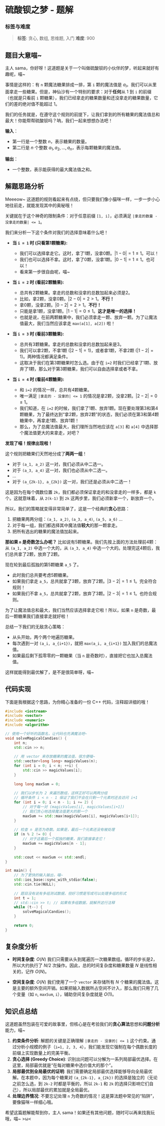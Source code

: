 # 硫酸钡之梦 - 题解

### 标签与难度
> **标签**: 贪心, 数组, 思维题, 入门
> **难度**: 900

## 题目大意喵~

主人 sama，你好呀！这道题是关于一个叫做硫酸钡的小伙伴的梦，听起来就好有趣呢，喵~

事情是这样的：有 `n` 颗魔法糖果排成一排，第 `i` 颗的魔法值是 $a_i$。我们可以从里面拿走一些糖果。但是，神仙沙有一个特别的要求：对于**任何**从 1 到 `i` 的前缀（也就是只看前 `i` 颗糖果），我们已经拿走的糖果数量和还没拿走的糖果数量，它们的差的绝对值不能超过 1。

我们的任务就是，在遵守这个规则的前提下，让我们拿到的所有糖果的魔法值总和最大！你能帮帮硫酸钡吗？呐，我们一起来想想办法吧！

**输入**：
- 第一行是一个整数 $n$，表示糖果的数量。
- 第二行是 $n$ 个整数 $a_1, a_2, \dots, a_n$，表示每颗糖果的魔法值。

**输出**：
- 一个整数，表示能获得的最大魔法值之和。

## 解题思路分析

Meeeow~ 这道题的规则看起来有点绕，但只要我们像小猫咪一样，一步一步小心地往前走，就能发现其中的奥秘哦！

关键就在于这个神奇的限制条件：对于任意前缀 `[1, i]`，必须满足 `|拿走的数量 - 没拿走的数量| <= 1`。

我们来分析一下这个条件对我们的选择意味着什么吧！

- **当 `i = 1` 时 (只看第1颗糖果):**
  - 我们可以选择拿走它。这时，拿了1颗，没拿0颗。$|1 - 0| = 1 \le 1$。可以！
  - 我们也可以选择不拿。这时，拿了0颗，没拿1颗。$|0 - 1| = 1 \le 1$。也可以！
  - 看来第一步很自由呢，喵~

- **当 `i = 2` 时 (看前2颗糖果):**
  - 总共有2颗糖果。拿走的总数和没拿的总数加起来必须是2。
  - 比如，拿2颗，没拿0颗。$|2 - 0| = 2 > 1$。**不行！**
  - 拿0颗，没拿2颗。$|0 - 2| = 2 > 1$。**不行！**
  - 只能是拿1颗，没拿1颗。$|1 - 1| = 0 \le 1$。**这才是唯一的选择！**
  - 也就是说，在前两颗糖果中，我们必须拿走一颗、放弃一颗。为了让魔法值最大，我们当然应该拿走 `max(a[1], a[2])` 啦！

- **当 `i = 3` 时 (看前3颗糖果):**
  - 总共有3颗糖果。拿走的总数和没拿的总数加起来是3。
  - 我们可以拿2颗，不拿1颗 ($|2-1|=1$)，或者拿1颗，不拿2颗 ($|1-2|=1$)。两种情况都满足条件。
  - 这取决于我们在第3颗糖果时怎么选。由于在 `i=2` 时我们已经拿了1颗、放弃了1颗，那么对于第3颗糖果，我们可以自由选择拿或者不拿。

- **当 `i = 4` 时 (看前4颗糖果):**
  - 和 `i=2` 的情况一样，总共有4颗糖果。
  - 唯一满足 `|拿走的 - 没拿的| <= 1` 的情况是拿2颗，没拿2颗。$|2 - 2| = 0 \le 1$。
  - 我们知道，在 `i=2` 的时候，我们拿了1颗、放弃1颗。现在要处理第3和第4颗糖果，为了最终达到“拿2颗，放弃2颗”的状态，我们必须在第3和第4颗糖果中，再拿走1颗、放弃1颗！
  - 那么，为了总魔法值最大，我们理所当然地应该在 `a[3]` 和 `a[4]` 中选择那个魔法值更大的来拿走，对吧？

**发现了喵！规律出现啦！**

这个规则把糖果们天然地分成了**两两一组**！
- 对于 `(a_1, a_2)` 这一对，我们必须从中二选一。
- 对于 `(a_3, a_4)` 这一对，我们也必须从中二选一。
- ...
- 对于 `(a_{2k-1}, a_{2k})` 这一对，我们还是必须从中二选一！

这是因为在每个偶数位置 `2k`，我们都必须保证拿走的和没拿走的一样多，都是 `k` 个。这就意味着，从 `2(k-1)` 到 `2k` 这两步里，我们必须新拿一个，新放弃一个。

所以，我们的策略就变得非常简单了，这是一个经典的**贪心**思路：
1.  把糖果两两分组：`(a_1, a_2)`, `(a_3, a_4)`, `(a_5, a_6)` ...
2.  对于每一组，我们都选择其中魔法值**较大**的那一颗拿走。
3.  把所有选出的糖果的魔法值加起来。

**那如果 `n` 是奇数怎么办呢？**
比如说有5颗糖果。我们先按上面的方法处理前4颗：从 `(a_1, a_2)` 中选一个大的，从 `(a_3, a_4)` 中选一个大的。处理完这4颗后，我们总共拿了2颗，放弃了2颗。

现在轮到最后孤独的第5颗糖果 `a_5` 了。
- 此时我们总共要考虑5颗糖果。
- 如果我们拿走 `a_5`，总共就拿了3颗，放弃了2颗。$|3 - 2| = 1 \le 1$。完全符合规则！
- 如果我们不拿 `a_5`，总共就拿了2颗，放弃了3颗。$|2 - 3| = 1 \le 1$。也符合规则。

为了让魔法值总和最大，我们当然应该选择拿走它啦！所以，如果 `n` 是奇数，最后一颗糖果我们直接拿走就好啦！

总结一下我们的无敌贪心策略：
- 从头开始，两个两个地遍历糖果。
- 每次遇到一对 `(a_i, a_{i+1})`，就把 `max(a_i, a_{i+1})` 加入我们的总魔法值。
- 如果最后剩下孤零零的一颗糖果（当 `n` 是奇数时），直接把它也加入总魔法值。

这样就能得到最优解了，是不是很简单呀，喵~

## 代码实现

下面是我根据这个思路，为你精心准备的一份 C++ 代码，注释超详细的哦！

```cpp
#include <iostream>
#include <vector>
#include <numeric>
#include <algorithm>

// 使用一个好听的函数名，让代码也充满魔法吧~
void solveMagicalCandies() {
    int n;
    std::cin >> n;
    
    // 用 vector 来存放糖果的魔法值，很方便喵~
    std::vector<long long> magicValues(n);
    for (int i = 0; i < n; ++i) {
        std::cin >> magicValues[i];
    }
    
    long long maxSum = 0;
    
    // 我们以步长为 2 来遍历数组，这样正好可以两两分组
    // 循环条件 i < n - 1 保证了我们不会在只剩一个元素时还去访问 i+1
    for (int i = 0; i < n - 1; i += 2) {
        // 对于每一对 (magicValues[i], magicValues[i+1])
        // 我们贪心地选择魔法值更大的那一个
        maxSum += std::max(magicValues[i], magicValues[i+1]);
    }
    
    // 检查 n 是否为奇数。如果是，最后一个元素还没有被处理
    if (n % 2 != 0) {
        // 对于这最后一个孤独的糖果，我们直接拿走它！
        maxSum += magicValues[n - 1];
    }
    
    std::cout << maxSum << std::endl;
}

int main() {
    // 为了更快的输入输出，喵~
    std::ios_base::sync_with_stdio(false);
    std::cin.tie(NULL);
    
    // 题目没有说有多组测试数据，但好习惯是写成可以处理多组的形式
    int t = 1;
    // std::cin >> t; // 如果有多组数据，就解开这行注释
    while (t--) {
        solveMagicalCandies();
    }
    
    return 0;
}
```

## 复杂度分析

- **时间复杂度**: $O(N)$
  我们只需要从头到尾遍历一次糖果数组。循环的步长是2，所以大约执行了 $N/2$ 次操作。因此，总的时间复杂度和糖果数量 $N$ 是线性相关的，记作 $O(N)$。

- **空间复杂度**: $O(N)$
  我们使用了一个 `vector` 来存储所有 $N$ 个糖果的魔法值。这是主要的额外空间开销。如果把输入数据所占空间不计入，那么我们只用了几个变量（如 `n`, `maxSum`, `i`），辅助空间复杂度就是 $O(1)$。

## 知识点总结

这道题虽然包装在可爱的故事里，但核心是在考验我们的**贪心算法**思想和**问题分析**能力，喵~

1.  **约束条件分析**: 解题的关键是正确理解 `|拿走的 - 没拿的| <= 1` 这个约束。通过分析小规模的例子（`i=1, 2, 3, 4`），我们能发现它强制在每个偶数长度的前缀上实现数量上的完美平衡。
2.  **贪心选择 (Greedy Choice)**: 识别出问题可以分解为一系列局部最优选择。在这里，局部最优就是“在每对糖果中选价值大的那个”。
3.  **局部最优到全局最优的证明**: 我们需要确定局部最优选择能够导向全局最优解。在本题中，因为每个糖果对 `(a_{2k-1}, a_{2k})` 的选择是独立的（无论之前怎么选，到 `2k-2` 时都是平衡的，所以 `2k-1` 和 `2k` 的选择只影响它们自己），所以局部最优的累加就是全局最优。
4.  **处理边界情况**: 不要忘记处理 `n` 为奇数的情况！这是算法题中常见的“陷阱”，要像猫咪一样细心哦。

希望这篇题解能帮到你，主人 sama！如果还有其他问题，随时可以再来找我玩哦，喵~ >ω<